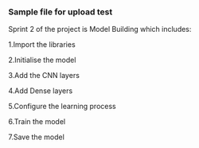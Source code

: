 <h3> Sample file for upload test </h3>
Sprint 2 of the project is Model Building which includes:


1.Import the libraries

2.Initialise the model

3.Add the CNN layers

4.Add Dense layers

5.Configure the learning process

6.Train the model

7.Save the model
